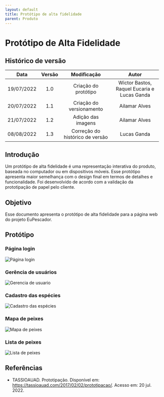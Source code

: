 ```yaml
---
layout: default
title: Protótipo de alta fidelidade
parent: Produto
---
```


# Protótipo de Alta Fidelidade

## Histórico de versão

| Data | Versão | Modificação | Autor |
| :--: | :----: | :---------: | :---: |
| 19/07/2022 | 1.0 | Criação do protótipo | Wictor Bastos, Raquel Eucaria e Lucas Ganda |
| 20/07/2022 | 1.1 | Criação do versionamento | Ailamar Alves |
| 21/07/2022 | 1.2 | Adição das imagens | Ailamar Alves |
| 08/08/2022 | 1.3 | Correção do histórico de versão | Lucas Ganda |

## Introdução

Um protótipo de alta fidelidade é uma representação interativa do produto, baseada no computador ou em dispositivos móveis. Esse protótipo apresenta maior semelhança com o design final em termos de detalhes e funcionalidade. Foi desenvolvido de acordo com a validação da prototipação de papel pelo cliente.

## Objetivo

Esse documento apresenta o protótipo de alta fidelidade para a página web do projeto EuPescador.

## Protótipo 

### Página login
![Página login](../../../assets/images/alta-login.JPG)

### Gerência de usuários
![Gerencia de usuario](../../../assets/images/alta-gerencia-user.JPG)

### Cadastro das espécies
![Cadastro das espécies](../../../assets/images/alta-cadastro-especie.JPG)

### Mapa de peixes
![Mapa de peixes](../../../assets/images/alta-mapa.JPG)

### Lista de peixes
![Lista de peixes](../../../assets/images/alta-lista-peixes.JPG)

## Referências

- TASSIOAUAD. Prototipação. Disponível em: https://tassioauad.com/2017/02/02/prototipacao/. Acesso em: 20 jul. 2022.
